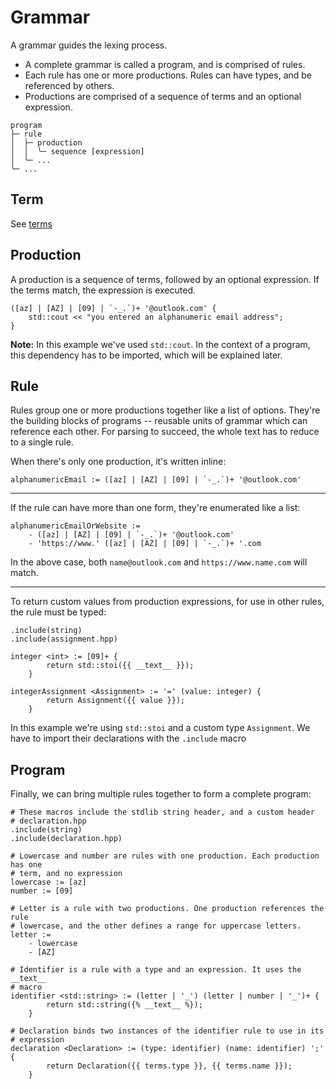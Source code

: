# Grammar

A grammar guides the lexing process. 

- A complete grammar is called a program, and is comprised of rules. 
- Each rule has one or more productions. Rules can have types, and be referenced by others.
- Productions are comprised of a sequence of terms and an optional expression.

```
program
├─ rule
│  ├─ production
│  │  ╰─ sequence [expression]
│  ╰─ ...
╰─ ...
```

## Term

See [terms](terms/README.md)

## Production

A production is a sequence of terms, followed by an optional expression. If the terms match, the expression is executed.

```
([az] | [AZ] | [09] | `-_.`)+ '@outlook.com' {
    std::cout << "you entered an alphanumeric email address"; 
}
```

**Note:** In this example we've used `std::cout`. In the context of a program, this dependency has to be imported, which will be explained later.

## Rule

Rules group one or more productions together like a list of options. They're the building blocks of programs -- reusable units of grammar which can reference each other.
For parsing to succeed, the whole text has to reduce to a single rule.

When there's only one production, it's written inline:

```
alphanumericEmail := ([az] | [AZ] | [09] | `-_.`)+ '@outlook.com'
```

---

If the rule can have more than one form, they're enumerated like a list:

```
alphanumericEmailOrWebsite :=
    - ([az] | [AZ] | [09] | `-_.`)+ '@outlook.com'
    - 'https://www.' ([az] | [AZ] | [09] | `-_.`)+ '.com
```

In the above case, both `name@outlook.com` and `https://www.name.com` will match.

---

To return custom values from production expressions, for use in other rules, the rule must be typed:

```
.include(string)
.include(assignment.hpp)

integer <int> := [09]+ {
        return std::stoi({{ __text__ }});
    }

integerAssignment <Assignment> := '=' (value: integer) {
        return Assignment({{ value }});
    }
```

In this example we're using `std::stoi` and a custom type `Assignment`. We have to import their declarations with the `.include` macro

## Program

Finally, we can bring multiple rules together to form a complete program:

```
# These macros include the stdlib string header, and a custom header 
# declaration.hpp
.include(string)
.include(declaration.hpp)

# Lowercase and number are rules with one production. Each production has one 
# term, and no expression
lowercase := [az]
number := [09]

# Letter is a rule with two productions. One production references the rule 
# lowercase, and the other defines a range for uppercase letters.
letter := 
    - lowercase
    - [AZ]

# Identifier is a rule with a type and an expression. It uses the __text__ 
# macro
identifier <std::string> := (letter | '_') (letter | number | '_')+ {
        return std::string({% __text__ %});
    }

# Declaration binds two instances of the identifier rule to use in its 
# expression
declaration <Declaration> := (type: identifier) (name: identifier) ';' {
        return Declaration({{ terms.type }}, {{ terms.name }});
    }
```